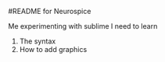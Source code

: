 #README for Neurospice

Me experimenting with sublime
I need to learn 
1. The syntax
2. How to add graphics


